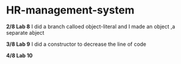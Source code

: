 # HR-management-system
**2/8 Lab 8** 
I did a branch calloed object-literal and I made an object ,a separate abject

**3/8 Lab 9**
I did a constructor to decrease the line of code

**4/8 Lab 10**
